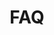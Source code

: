 ---
title: FAQ
type: landing

sections:
  - block: hero
    content:
      title: "Get in touch"
      subtitle: "궁금한게 있으면 아래 버튼을 클릭해서 언제든지 물어보세요"
      text: "Contact me directly at the details below."
      cta:
        label: "FAQ"
        url: "../contact/"
---